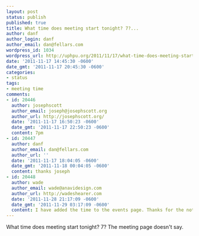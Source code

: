 ```yaml
---
layout: post
status: publish
published: true
title: What time does meeting start tonight? 7?...
author: danf
author_login: danf
author_email: dan@fellars.com
wordpress_id: 1034
wordpress_url: http://uphpu.org/2011/11/17/what-time-does-meeting-start-tonight-7/
date: '2011-11-17 14:45:30 -0600'
date_gmt: '2011-11-17 20:45:30 -0600'
categories:
- status
tags:
- meeting time
comments:
- id: 20446
  author: josephscott
  author_email: joseph@josephscott.org
  author_url: http://josephscott.org/
  date: '2011-11-17 16:50:23 -0600'
  date_gmt: '2011-11-17 22:50:23 -0600'
  content: 7pm
- id: 20447
  author: danf
  author_email: dan@fellars.com
  author_url: ''
  date: '2011-11-17 18:04:05 -0600'
  date_gmt: '2011-11-18 00:04:05 -0600'
  content: thanks joseph
- id: 20448
  author: wade
  author_email: wade@anavidesign.com
  author_url: http://wadeshearer.com
  date: '2011-11-28 21:17:09 -0600'
  date_gmt: '2011-11-29 03:17:09 -0600'
  content: I have added the time to the events page. Thanks for the note danf.
---
```

<p>What time does meeting start tonight? 7?  The meeting page doesn't say.</p>
